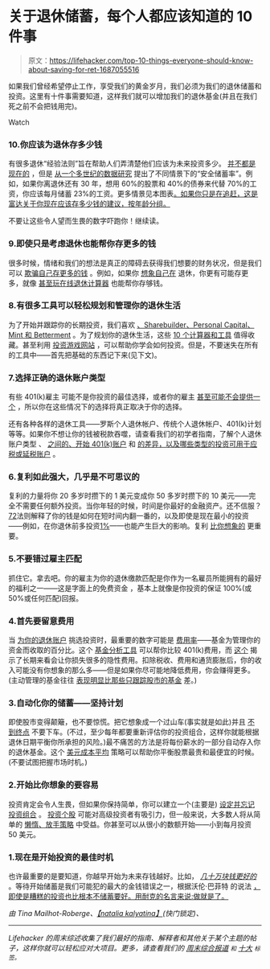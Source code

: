 # 关于退休储蓄，每个人都应该知道的 10 件事

> 原文：<https://lifehacker.com/top-10-things-everyone-should-know-about-saving-for-ret-1687055516>

如果我们曾经希望停止工作，享受我们的黄金岁月，我们必须为我们的退休储蓄和投资。这里有十件事需要知道，这样我们就可以增加我们的退休基金(并且在我们死之前不会把钱用完)。

Watch

### 10.你应该为退休存多少钱

有很多退休“经验法则”旨在帮助人们弄清楚他们应该为未来投资多少。 [并不都是现在的](https://lifehacker.com/outdated-retirement-rules-you-should-reconsider-1611455024) ，但是 [从一个多世纪的数据研究](http://lifehacker.com/how-much-you-should-save-for-retirement-based-on-139-y-1054697169) 提出了不同情景下的“安全储蓄率”。例如，如果你离退休还有 30 年，想用 60%的股票和 40%的债券来代替 70%的工资，你应该每月储蓄 23%的工资。更多情景见本图表[。如果你只是在追赶，这是富达关于你现在应该存多少钱的建议，按年龄分组。](http://lifehacker.com/how-much-you-should-save-for-retirement-based-on-139-y-1054697169)

不要让这些令人望而生畏的数字吓跑你！继续读。

### 9.即使只是考虑退休也能帮你存更多的钱

很多时候，情绪和我们的想法是真正的障碍去获得我们想要的财务状况，但是我们可以 [欺骗自己存更多的钱](http://lifehacker.com/top-10-mind-hacks-to-help-you-save-more-money-1611060392) 。例如，如果你 [想象自己在](http://lifehacker.com/visualize-your-older-self-to-trick-yourself-into-saving-5869720) 退休，你更有可能存更多，就像 [甚至玩在线退休计算器](http://lifehacker.com/online-calculators-boost-your-chance-of-retiring-with-e-509055863) 也能帮你存够钱。

### 8.有很多工具可以轻松规划和管理你的退休生活

为了开始并跟踪你的长期投资，我们喜欢 [、Sharebuilder、Personal Capital、Mint 和 Betterment](https://lifehacker.com/the-best-tools-for-managing-your-long-term-investments-1679210675) 。为了规划你的退休生活，这些 [10 个计算器和工具](http://lifehacker.com/a-step-by-step-guide-to-painlessly-plan-and-vet-your-re-5814716) 值得收藏。甚至利用 [投资游戏网站](http://lifehacker.com/use-pretend-money-to-learn-how-to-invest-5822414) ，可以帮助你学会如何投资。但是，不要迷失在所有的工具中——首先把基础的东西记下来(见下文)。

### 7.选择正确的退休账户类型

有些 401(k)雇主 可能不是你投资的最佳选择，或者你的雇主 [甚至可能不会提供一个](http://twocents.lifehacker.com/a-basic-guide-to-retirement-plans-when-your-employer-do-1657644936) ，所以你在这些情况下的选择将真正取决于你的选择。

还有各种各样的退休工具——罗斯个人退休帐户、传统个人退休帐户、401(k)计划等等。如果你不想让你的钱被税款吞噬，请查看我们的初学者指南，了解个人退休账户类型 、 [之间的、开始 401(k)账户](https://lifehacker.com/a-beginner-s-guide-to-starting-a-401-k-1592233003) 和 [的差异，以及哪些类型的投资可用于应税或延税账户](http://lifehacker.com/put-your-investments-in-the-right-types-of-accounts-5926712) 。

### 6.复利如此强大，几乎是不可思议的

复利的力量将你 20 多岁时攒下的 1 美元变成你 50 多岁时攒下的 10 美元——完全不需要任何额外投资。当你年轻的时候，时间是你最好的金融资产。还不信服？[72](http://lifehacker.com/quickly-estimate-how-long-it-will-take-to-double-your-m-5796032)法则解释了你的钱是如何在短时间内翻一番的，以及即使是现在最小的投资——例如，在你退休前多投资[1%](http://lifehacker.com/the-1-more-savings-calculator-shows-how-just-a-little-5826770)——也能产生巨大的影响。复利 [比你想象的](http://lifehacker.com/misunderstood-money-math-why-interest-matters-more-tha-1635258906) 更重要。

### 5.不要错过雇主匹配

抓住它。拿去吧。你的雇主为你的退休缴款匹配是你作为一名雇员所能拥有的最好的福利之一——这是字面上的免费资金 ，基本上就像是你投资的保证 100%(或 50%或任何匹配)回报。

### 4.首先要留意费用

当 [为你的退休账户](https://lifehacker.com/how-to-pick-investments-for-your-retirement-account-1607484143) 挑选投资时，最重要的数字可能是 [费用率](http://lifehacker.com/the-first-number-you-should-look-for-when-choosing-a-mu-511049734)——基金为管理你的资金而收取的百分比。这个 [基金分析工具](http://twocents.lifehacker.com/use-fira-s-fund-analyzer-to-compare-401-k-fees-1593267861) 可以帮你比较 401(k)费用，而 [这个](http://lifehacker.com/feex-exposes-the-hidden-fees-that-eat-up-your-retiremen-1582397148) 揭示了长期来看会让你损失很多的隐性费用。扣除税收、费用和通货膨胀后，你的收入可能没有你想象的那么多——但是如果你尽可能地降低费用，你会赚得更多。(主动管理的基金往往 [表现明显比那些只跟踪股市的基金](http://www.wsj.com/articles/SB10001424127887324059704578471154109438438) 差。)

### 3.自动化你的储蓄——坚持计划

即使股市变得颠簸，也不要惊慌。把它想象成一个过山车(事实就是如此)并且 [不到终点](https://lifehacker.com/treat-investments-like-a-roller-coaster-dont-get-off-u-1618131036) 不要下车。(不过，至少每年都要重新评估你的投资组合，这样你就能根据退休日期平衡你所承担的风险。)最不痛苦的方法是将每份薪水的一部分自动存入你的退休基金。这个 [美元成本平均](http://twocents.lifehacker.com/the-pros-and-cons-of-using-dollar-cost-averaging-to-inv-1629865407) 策略可以帮助你平衡股票最贵和最便宜的时候。(不要试图把握市场时机。)

### 2.开始比你想象的要容易

投资肯定会令人生畏，但如果你保持简单，你可以建立一个(主要是) [设定并忘记投资组合](https://lifehacker.com/how-to-build-an-easy-beginner-set-and-forget-investm-1686878594) 。 [投资个股](http://lifehacker.com/how-can-i-get-started-investing-in-the-stock-market-1376782232) 可能对高级投资者有吸引力，但一般来说，大多数人将从简单的 [懒惰、放手策略](http://lifehacker.com/stick-to-a-lazy-low-risk-investing-strategy-to-avoid-l-1669221429) 中受益。你甚至可以从很小的数额开始——小到每月投资 50 美元。

### 1.现在是开始投资的最佳时机

也许最重要的是要知道，你越早开始为未来存钱越好。比如， [*几十万块钱更好的*](http://www.thedigeratilife.com/blog/index.php/2008/06/13/help-your-kids-get-rich-invest-early/) 。等待开始储蓄是我们可能犯的最大的金钱错误之一，根据沃伦·巴菲特 的说法 [，即使是糟糕的投资也比根本不储蓄要好。用耐克的名言来说:做就是了。](https://lifehacker.com/the-biggest-money-mistakes-we-make-according-to-warren-1525117382)

*由 Tina Mailhot-Roberge、*[*【natalia kalyatina】*](http://www.shutterstock.com/pic.mhtml?id=185036261&src=id)*(快门锁定)、*[](http://www.flickr.com/photos/97768193@N08/9609180862/)

* * *

*Lifehacker 的周末综述收集了我们最好的指南、解释者和其他关于某个主题的帖子，这样你就可以轻松应对大项目。更多，请查看我们的 [*周末综合报道*](http://lifehacker.com/tag/weekend-roundup) *<small>和</small>* [*十大*](http://lifehacker.com/tag/lifehacker-top-10) <small>*标签。*</small>*